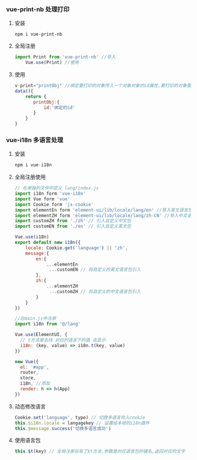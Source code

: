 ### vue-print-nb 处理打印

1. 安装

   ```shell
   npm i vue-print-nb
   ```

2. 全局注册

   ```javascript
   import Print from 'vue-print-nb' //导入
       Vue.use(Print) //使用
   ```

3. 使用

   ```javascript
   v-print="printObj" //绑定要打印的对象传入一个对象对象的id属性,要打印的对象要起一个id
   data(){
       return {
          printObj:{
              id:'绑定的id'
          }
       }
   }
   ```

   

### vue-i18n 多语言处理

1. 安装

   ```javascript
   npm i vue-i18n
   ```

2. 全局注册使用

   ```javascript
   // 在单独的文件中定义 lang/index.js
   import i18n form 'vue-i18n'
   import Vue form 'vue'
   import Cookie form 'js-cookie'
   import elementEn form 'element-ui/lib/locale/lang/en' //导入英文语言包
   import elementZH form 'element-ui/lib/locale/lang/zh-CN' //导入中文语言包
   import customZH from './zh' // 引入自定义中文包
   import customEN from './en' // 引入自定义英文包
   
   Vue.use(i18n)
   export default new i18n({
       locale: Cookie.get('language') || 'zh',
       message:{
           en:{
               ...elementEn
                ...customEN // 将自定义的英文语言包引入
           },
           zh:{
               ...elementZH
                ...customZH // 将自定义的中文语言包引入
           }
       }
   })
   
   //在main.js中注册
   import i18n from '@/lang'
   
   Vue.use(ElementUI, {
     // t方法是去找 对应的语言下的值 去显示
     i18n: (key, value) => i18n.t(key, value)
   })
   
   new Vue({
     el: '#app',
     router,
     store,
     i18n, //添加
     render: h => h(App)
   })
   ```

3. 动态修改语言

   ```javascript
   Cookie.set('language', type) // 切换多语言存入cookie
   this.$i18n.locale = langagekey // 设置给本地的i18n插件
   this.$message.success('切换多语言成功')
   ```

4. 使用语言包

   ```javascript
   this.$t(key) // 全局注册后有了$t方法,参数是对应语言包的键名,返回对应的文字
   ```

   

